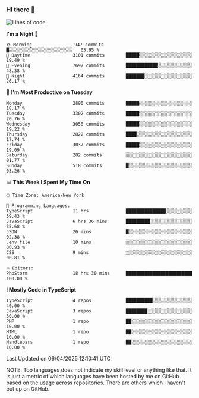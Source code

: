 ### Hi there 👋

<!--
**LynxJinxxy/LynxJinxxy** is a ✨ _special_ ✨ repository because its `README.md` (this file) appears on your GitHub profile.

Here are some ideas to get you started:

- 🔭 I’m currently working on ...
- 🌱 I’m currently learning ...
- 👯 I’m looking to collaborate on ...
- 🤔 I’m looking for help with ...
- 💬 Ask me about ...
- 📫 How to reach me: ...
- 😄 Pronouns: ...
- ⚡ Fun fact: ...
-->

<!--START_SECTION:waka-->
![Lines of code](https://img.shields.io/badge/From%20Hello%20World%20I%27ve%20Written-24.7%20million%20lines%20of%20code-blue)

**I'm a Night 🦉** 

```text
🌞 Morning                947 commits         █░░░░░░░░░░░░░░░░░░░░░░░░   05.95 % 
🌆 Daytime                3101 commits        █████░░░░░░░░░░░░░░░░░░░░   19.49 % 
🌃 Evening                7697 commits        ████████████░░░░░░░░░░░░░   48.38 % 
🌙 Night                  4164 commits        ███████░░░░░░░░░░░░░░░░░░   26.17 % 
```
📅 **I'm Most Productive on Tuesday** 

```text
Monday                   2890 commits        █████░░░░░░░░░░░░░░░░░░░░   18.17 % 
Tuesday                  3302 commits        █████░░░░░░░░░░░░░░░░░░░░   20.76 % 
Wednesday                3058 commits        █████░░░░░░░░░░░░░░░░░░░░   19.22 % 
Thursday                 2822 commits        ████░░░░░░░░░░░░░░░░░░░░░   17.74 % 
Friday                   3037 commits        █████░░░░░░░░░░░░░░░░░░░░   19.09 % 
Saturday                 282 commits         ░░░░░░░░░░░░░░░░░░░░░░░░░   01.77 % 
Sunday                   518 commits         █░░░░░░░░░░░░░░░░░░░░░░░░   03.26 % 
```


📊 **This Week I Spent My Time On** 

```text
🕑︎ Time Zone: America/New_York

💬 Programming Languages: 
TypeScript               11 hrs              ███████████████░░░░░░░░░░   59.43 % 
JavaScript               6 hrs 36 mins       █████████░░░░░░░░░░░░░░░░   35.68 % 
JSON                     26 mins             █░░░░░░░░░░░░░░░░░░░░░░░░   02.38 % 
.env file                10 mins             ░░░░░░░░░░░░░░░░░░░░░░░░░   00.93 % 
CSS                      9 mins              ░░░░░░░░░░░░░░░░░░░░░░░░░   00.81 % 

🔥 Editors: 
PhpStorm                 18 hrs 30 mins      █████████████████████████   100.00 % 
```

**I Mostly Code in TypeScript** 

```text
TypeScript               4 repos             ██████████░░░░░░░░░░░░░░░   40.00 % 
JavaScript               3 repos             ████████░░░░░░░░░░░░░░░░░   30.00 % 
PHP                      1 repo              ██░░░░░░░░░░░░░░░░░░░░░░░   10.00 % 
HTML                     1 repo              ██░░░░░░░░░░░░░░░░░░░░░░░   10.00 % 
Handlebars               1 repo              ██░░░░░░░░░░░░░░░░░░░░░░░   10.00 % 
```




 Last Updated on 06/04/2025 12:10:41 UTC
<!--END_SECTION:waka-->
NOTE: Top languages does not indicate my skill level or anything like that. It is just a metric of which languages have been hosted by me on GitHub based on the usage across repositories. There are others which I haven't put up on GitHub.
